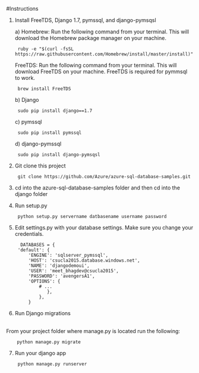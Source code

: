 #Instructions


1. Install FreeTDS, Django 1.7, pymssql, and django-pymsqsl

	a) Homebrew: Run the following command from your terminal. This will download the Homebrew package manager on your machine.

        ruby -e "$(curl -fsSL https://raw.githubusercontent.com/Homebrew/install/master/install)"

	FreeTDS: Run the following command from your terminal. This will download FreeTDS on your 	machine. FreeTDS is required for pymmsql to work.

        brew install FreeTDS
        
	b) Django

        sudo pip install django==1.7

	c) pymssql

        sudo pip install pymssql

	d) django-pymssql

        sudo pip install django-pymsqsl	


2. Git clone this project


        git clone https://github.com/Azure/azure-sql-database-samples.git


3. cd into the azure-sql-database-samples folder and then cd into the django folder


4. Run setup.py


        python setup.py servername datbasename username password



5. Edit settings.py with your database settings. Make sure you change your credentials.
        
        
         DATABASES = {
	    'default': {
	        'ENGINE': 'sqlserver_pymssql',
	        'HOST': 'csucla2015.database.windows.net',
	        'NAME': 'djangodemoui',
	        'USER': 'meet_bhagdev@csucla2015',
	        'PASSWORD': 'avengersA1',
	        'OPTIONS': {
	            # ...
        		   },
	    		},
		    }


6. Run Django migrations

<br>From your project folder where manage.py is located run the following:

        python manage.py migrate

7. Run your django app

        python manage.py runserver
